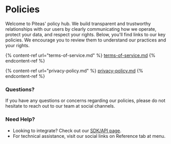 # Policies

Welcome to Piteas' policy hub. We build transparent and trustworthy relationships with our users by clearly communicating how we operate, protect your data, and respect your rights. Below, you'll find links to our key policies. We encourage you to review them to understand our practices and your rights.

{% content-ref url="terms-of-service.md" %}
[terms-of-service.md](terms-of-service.md)
{% endcontent-ref %}

{% content-ref url="privacy-policy.md" %}
[privacy-policy.md](privacy-policy.md)
{% endcontent-ref %}

### **Questions?**[​](https://docs.odos.xyz/resources/policies/#questions) <a href="#questions" id="questions"></a>

If you have any questions or concerns regarding our policies, please do not hesitate to reach out to our team at social channels.

### Need Help?[​](https://docs.odos.xyz/resources/policies/#need-help) <a href="#need-help" id="need-help"></a>

* Looking to integrate? Check out our [SDK/API page](../piteas-sdk-api.md).
* For technical assistance, visit our social links on Reference tab at menu.
